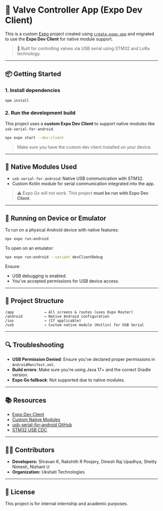 # 🚀 Valve Controller App (Expo Dev Client)

This is a custom [Expo](https://expo.dev) project created using [`create-expo-app`](https://www.npmjs.com/package/create-expo-app) and migrated to use the **Expo Dev Client** for native module support.

> 🔧 Built for controlling valves via USB serial using STM32 and LoRa technology.

---

## 📦 Getting Started

### 1. Install dependencies

```bash
npm install
```

### 2. Run the development build

This project uses a **custom Expo Dev Client** to support native modules like `usb-serial-for-android`.

```bash
npx expo start --dev-client
```

> Make sure you have the custom dev client installed on your device.

---

## 💠 Native Modules Used

* `usb-serial-for-android`: Native USB communication with STM32.
* Custom Kotlin module for serial communication integrated into the app.

> ⚠️ Expo Go will not work. This project **must be run with Expo Dev Client**.

---

## 📱 Running on Device or Emulator

To run on a physical Android device with native features:

```bash
npx expo run:android
```

To open on an emulator:

```bash
npx expo run:android --variant devClientDebug
```

Ensure:

* USB debugging is enabled.
* You’ve accepted permissions for USB device access.

---

## 📁 Project Structure

```
/app              → All screens & routes (uses Expo Router)
/android          → Native Android configuration
/ios              → (If applicable)
/usb              → Custom native module (Kotlin) for USB Serial
```

---

## 🔍 Troubleshooting

* **USB Permission Denied**: Ensure you’ve declared proper permissions in `AndroidManifest.xml`.
* **Build errors**: Make sure you're using Java 17+ and the correct Gradle version.
* **Expo Go fallback**: Not supported due to native modules.

---

## 📚 Resources

* [Expo Dev Client](https://docs.expo.dev/clients/introduction/)
* [Custom Native Modules](https://docs.expo.dev/modules/intro/)
* [usb-serial-for-android GitHub](https://github.com/mik3y/usb-serial-for-android)
* [STM32 USB CDC](https://www.st.com/en/embedded-software/stm32cubefw.html)

---

## 🧑‍💻 Contributors

* **Developers:** Shravan K, Rakshith R Poojary, Dinesh Raj Upadhya, Shetty Nimesh, Nishant U
* **Organization:** Ukshati Technologies

---

## 📝 License

This project is for internal internship and academic purposes.
